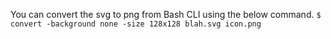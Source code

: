 You can convert the svg to png from Bash CLI using the below command.
`$ convert -background none -size 128x128 blah.svg icon.png`
